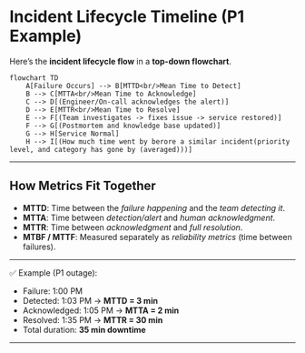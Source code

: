 # Incident Lifecycle Timeline (P1 Example)

Here’s the **incident lifecycle flow** in a **top-down flowchart**.

```mermaid
flowchart TD
    A[Failure Occurs] --> B[MTTD<br/>Mean Time to Detect]
    B --> C[MTTA<br/>Mean Time to Acknowledge]
    C --> D[(Engineer/On-call acknowledges the alert)]
    D --> E[MTTR<br/>Mean Time to Resolve]
    E --> F[(Team investigates -> fixes issue -> service restored)]
    F --> G[(Postmortem and knowledge base updated)]
    G --> H[Service Normal]
    H --> I[(How much time went by berore a similar incident(priority level, and category has gone by (averaged)))]

```
---

## How Metrics Fit Together

* **MTTD**: Time between the *failure happening* and the *team detecting it*.
* **MTTA**: Time between *detection/alert* and *human acknowledgment*.
* **MTTR**: Time between *acknowledgment* and *full resolution*.
* **MTBF / MTTF**: Measured separately as *reliability metrics* (time between failures).

---

✅ Example (P1 outage):

* Failure: 1:00 PM
* Detected: 1:03 PM → **MTTD = 3 min**
* Acknowledged: 1:05 PM → **MTTA = 2 min**
* Resolved: 1:35 PM → **MTTR = 30 min**
* Total duration: **35 min downtime**

---
